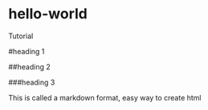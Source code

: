 # hello-world
Tutorial

#heading 1

##heading 2

###heading 3

This is called a markdown format, easy way to create html
